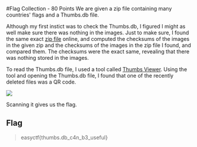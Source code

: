 #Flag Collection - 80 Points
We are given a zip file containing many countries' flags and a Thumbs.db file. 

Although my first instict was to check the Thumbs.db, I figured I might as well make sure there was nothing in the images. Just to make sure, I found the same exact [zip file](http://flags.fmcdn.net/data/flags-normal.zip) online, and computed the checksums of the images in the given zip and the checksums of the images in the zip file I found, and compared them. The checksums were the exact same, revealing that there was nothing stored in the images.

To read the Thumbs.db file, I used a tool called [Thumbs Viewer](https://thumbsviewer.github.io/). Using the tool and opening the Thumbs.db file, I found that one of the recently deleted files was a QR code.

![](https://github.com/VoidMercy/EasyCTF-Writeups-2017/blob/master/forensics/Flag%20Collection/qrcode.png)

Scanning it gives us the flag.

## Flag
>easyctf{thumbs.db_c4n_b3_useful}

